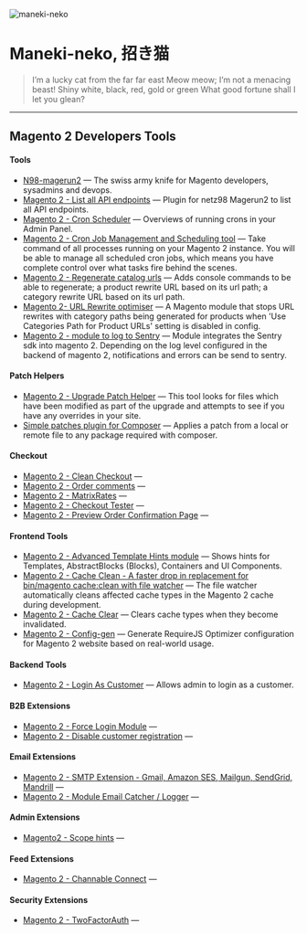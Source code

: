 
![maneki-neko](https://i.imgur.com/6RsLZyI.jpg)

# Maneki-neko, 招き猫


> I’m a lucky cat from the far far east
Meow meow; I’m not a menacing beast!
Shiny white, black, red, gold or green
What good fortune shall I let you glean?

---

## Magento 2 Developers Tools


#### Tools
- [N98-magerun2](https://github.com/netz98/n98-magerun2) — The swiss army knife for Magento developers, sysadmins and devops.
- [Magento 2 - List all API endpoints](https://github.com/bitExpert/magerun2-list-api-endpoints) — Plugin for netz98 Magerun2 to list all API endpoints.
- [Magento 2 - Cron Scheduler](https://github.com/kiwicommerce/magento2-cron-scheduler) — Overviews of running crons in your Admin Panel.
- [Magento 2 - Cron Job Management and Scheduling tool](https://github.com/Ethan3600/magento2-CronjobManager) — Take command of all processes running on your Magento 2 instance. You will be able to manage all scheduled cron jobs, which means you have complete control over what tasks fire behind the scenes.
- [Magento 2 - Regenerate catalog urls](https://github.com/elgentos/regenerate-catalog-urls) — Adds console commands to be able to regenerate; a product rewrite URL based on its url path; a category rewrite URL based on its url path.
- [Magento 2- URL Rewrite optimiser](https://github.com/fisheyehq/module-url-rewrite-optimiser) — A Magento module that stops URL rewrites with category paths being generated for products when 'Use Categories Path for Product URLs' setting is disabled in config.
- [Magento 2 - module to log to Sentry](https://github.com/justbetter/magento2-sentry) — Module integrates the Sentry sdk into magento 2. Depending on the log level configured in the backend of magento 2, notifications and errors can be send to sentry.



#### Patch Helpers
- [Magento 2 - Upgrade Patch Helper](https://github.com/AmpersandHQ/ampersand-magento2-upgrade-patch-helper) — This tool looks for files which have been modified as part of the upgrade and attempts to see if you have any overrides in your site.
- [Simple patches plugin for Composer](https://github.com/cweagans/composer-patches) — Applies a patch from a local or remote file to any package required with composer.



#### Checkout
- [Magento 2 - Clean Checkout](https://github.com/danslo/CleanCheckout) —
- [Magento 2 - Order comments](https://github.com/boldcommerce/magento2-ordercomments) —
- [Magento 2 - MatrixRates](https://github.com/webshopapps/module-matrixrate) —
- [Magento 2 - Checkout Tester](https://github.com/yireo/Yireo_CheckoutTester2) —
- [Magento 2 - Preview Order Confirmation Page](https://github.com/magepal/magento2-preview-checkout-success-page/) —



#### Frontend Tools
- [Magento 2 - Advanced Template Hints module](https://github.com/ho-nl/magento2-Ho_Templatehints) — Shows hints for Templates, AbstractBlocks (Blocks), Containers and UI Components.
- [Magento 2 - Cache Clean - A faster drop in replacement for bin/magento cache:clean with file watcher](https://github.com/mage2tv/magento-cache-clean) — The file watcher automatically cleans affected cache types in the Magento 2 cache during development.
- [Magento 2 - Cache Clear](https://github.com/danslo/CacheClear) — Clears cache types when they become invalidated.
- [Magento 2 - Config-gen](https://github.com/WeareJH/config-gen) — Generate RequireJS Optimizer configuration for Magento 2 website based on real-world usage.
                   


#### Backend Tools
- [Magento 2 - Login As Customer](https://github.com/magefan/module-login-as-customer) — Allows admin to login as a customer.



#### B2B Extensions
- [Magento 2 - Force Login Module](https://github.com/bitExpert/magento2-force-login) —
- [Magento 2 - Disable customer registration](https://github.com/deved-it/magento2-disable-customer-registration) —



#### Email Extensions
- [Magento 2 - SMTP Extension - Gmail, Amazon SES, Mailgun, SendGrid, Mandrill](https://github.com/mageplaza/magento-2-smtp) —
- [Magento 2 - Module Email Catcher / Logger](https://github.com/experius/Magento-2-Module-Experius-Email-Catcher) —



#### Admin Extensions
- [Magento2 - Scope hints](https://github.com/avstudnitz/AvS_ScopeHint2) —



#### Feed Extensions
- [Magento 2 - Channable Connect](https://github.com/Magmodules/magento2-channable) —



#### Security Extensions
- [Magento 2 - TwoFactorAuth](https://github.com/magento/magespecialist_TwoFactorAuth) —
